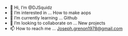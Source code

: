 - 👋 Hi, I’m @DJSquidz
- 👀 I’m interested in ... How to make aops
- 🌱 I’m currently learning ... Github
- 💞️ I’m looking to collaborate on ... New projects
- 📫 How to reach me ... Joseph.grenon1978@gmail.com

<!---
DJSquidz/DJSquidz is a ✨ special ✨ repository because its `README.md` (this file) appears on your GitHub profile.
You can click the Preview link to take a look at your changes.
--->
